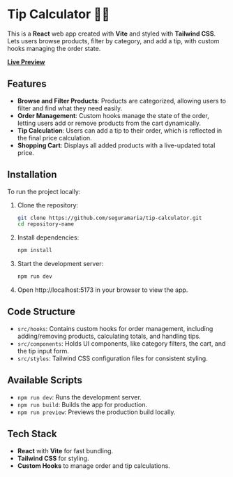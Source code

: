 # Tip Calculator 🍔🍟

This is a **React** web app created with **Vite** and styled with **Tailwind CSS**. Lets users browse products, filter by category, and add a tip, with custom hooks managing the order state.

**[Live Preview](https://order-tip-calculator.netlify.app/)**

## Features

- **Browse and Filter Products**: Products are categorized, allowing users to filter and find what they need easily.
- **Order Management**: Custom hooks manage the state of the order, letting users add or remove products from the cart dynamically.
- **Tip Calculation**: Users can add a tip to their order, which is reflected in the final price calculation.
- **Shopping Cart**: Displays all added products with a live-updated total price.

## Installation

To run the project locally:

1. Clone the repository:
   ```bash
   git clone https://github.com/seguramaria/tip-calculator.git
   cd repository-name
   ```
2. Install dependencies:
   ```bash
   npm install
   ```
3. Start the development server:

   ```bash
   npm run dev
   ```

4. Open http://localhost:5173 in your browser to view the app.

## Code Structure

- `src/hooks`: Contains custom hooks for order management, including adding/removing products, calculating totals, and handling tips.
- `src/components`: Holds UI components, like category filters, the cart, and the tip input form.
- `src/styles`: Tailwind CSS configuration files for consistent styling.

## Available Scripts

- `npm run dev`: Runs the development server.
- `npm run build`: Builds the app for production.
- `npm run preview`: Previews the production build locally.

## Tech Stack

- **React** with **Vite** for fast bundling.
- **Tailwind CSS** for styling.
- **Custom Hooks** to manage order and tip calculations.
